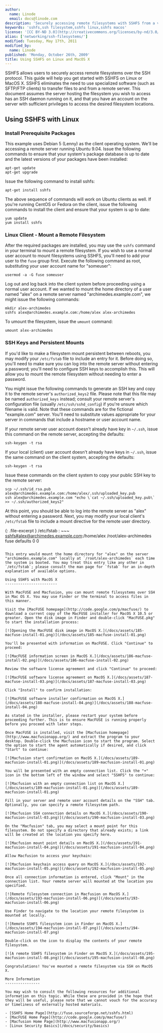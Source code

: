 ```yaml
---
author:
  name: Linode
  email: docs@linode.com
description: 'Securely accessing remote filesystems with SSHFS from a variety of operating systems.'
keywords: 'sshfs,ssh filesystem,sshfs linux,sshfs macos'
license: '[CC BY-ND 3.0](http://creativecommons.org/licenses/by-nd/3.0/us/)'
alias: ['networking/ssh-filesystems/']
modified: Tuesday, May 17th, 2011
modified_by:
  name: Linode
published: 'Monday, October 26th, 2009'
title: Using SSHFS on Linux and MacOS X
---
```


SSHFS allows users to securely access remote filesystems over the SSH protocol. This guide will help you get started with SSHFS on Linux or MacOS X. SSHFS eliminates the need to use specialized software (such as SFTP/FTP clients) to transfer files to and from a remote server. This document assumes the server hosting the filesystem you wish to access has an SSH daemon running on it, and that you have an account on the server with sufficient privileges to access the desired filesystem locations.

Using SSHFS with Linux
----------------------

### Install Prerequisite Packages

This example uses Debian 5 (Lenny) as the client operating system. We'll be accessing a remote server running Ubuntu 9.04. Issue the following commands to ensure that your system's package database is up to date and the latest versions of your packages have been installed:

    apt-get update
    apt-get upgrade

Issue the following command to install sshfs:

    apt-get install sshfs

The above sequence of commands will work on Ubuntu clients as well. If you're running CentOS or Fedora on the client, issue the following commands to install the client and ensure that your system is up to date:

    yum update
    yum install sshfs

### Linux Client - Mount a Remote Filesystem

After the required packages are installed, you may use the `sshfs` command in your terminal to mount a remote filesystem. If you wish to use a normal user account to mount filesystems using SSHFS, you'll need to add your user to the `fuse` group first. Execute the following command as root, substituting your user account name for "someuser":

    usermod -a -G fuse someuser

Log out and log back into the client system before proceeding using a normal user account. If we wanted to mount the home directory of a user named "alex" on a remote server named "archimedes.example.com", we might issue the following commands:

    mkdir alex-archimedes
    sshfs alex@archimedes.example.com:/home/alex alex-archimedes

To umount the filesystem, issue the `umount` command:

    umount alex-archimedes

### SSH Keys and Persistent Mounts

If you'd like to make a filesystem mount persistent between reboots, you may modify your `/etc/fstab` file to include an entry for it. Before doing so, you'll need to make sure you can log into the remote server without entering a password; you'll need to configure SSH keys to accomplish this. This will allow you to mount the remote filesystem without needing to enter a password.

You might issue the following commands to generate an SSH key and copy it to the remote server's `authorized_keys2` file. Please note that this file may be named `authorized_keys` instead; consult your remote server's configuration file (usually `/etc/ssh/sshd_config`) if you're unsure which filename is valid. Note that these commands are for the fictional "example.com" server. You'll need to substitute values appropriate for your server in commands that include a hostname or user account name.

If your remote server user account doesn't already have key in `~/.ssh`, issue this command on the remote server, accepting the defaults:

    ssh-keygen -t rsa

If your local (client) user account doesn't already have keys in `~/.ssh`, issue the same command on the client system, accepting the defaults:

    ssh-keygen -t rsa

Issue these commands on the client system to copy your public SSH key to the remote server:

    scp ~/.ssh/id_rsa.pub alex@archimedes.example.com:/home/alex/.ssh/uploaded_key.pub
    ssh alex@archimedes.example.com "echo \`cat ~/.ssh/uploaded_key.pub\` >> ~/.ssh/authorized_keys2"

At this point, you should be able to log into the remote server as "alex" without entering a password. Next, you may modify your local client's `/etc/fstab` file to include a mount directive for the remote user directory.

{: .file-excerpt }
/etc/fstab
: ~~~
	<sshfs#alex@archimedes.example.com>:/home/alex /root/alex-archimedes fuse defaults 0 0
~~~

This entry would mount the home directory for "alex" on the server "archimedes.example.com" locally at `/root/alex-archimedes` each time the system is booted. You may treat this entry like any other in `/etc/fstab`; please consult the man page for `fstab` for an in-depth explanation of available options.

Using SSHFS with MacOS X
------------------------

With MacFUSE and Macfusion, you can mount remote filesystems over SSH in Mac OS X. You may use Finder or the terminal to access files in this manner.

Visit the [MacFUSE homepage](http://code.google.com/p/macfuse/) to download a current copy of the MacFUSE installer for MacOS X 10.5 or greater. Open the disk image in Finder and double-click "MacFUSE.pkg" to start the installation process:

[![Opening the MacFUSE disk image in MacOS X.](/docs/assets/185-macfuse-install-01.png)](/docs/assets/185-macfuse-install-01.png)

You'll be presented with information on MacFUSE. Click "Continue" to proceed:

[![MacFUSE information screen in MacOS X.](/docs/assets/186-macfuse-install-02.png)](/docs/assets/186-macfuse-install-02.png)

Review the software license agreement and click "Continue" to proceed:

[![MacFUSE software license agreement on MacOS X.](/docs/assets/187-macfuse-install-03.png)](/docs/assets/187-macfuse-install-03.png)

Click "Install" to confirm installation:

[![MacFUSE software installer confirmation on MacOS X.](/docs/assets/188-macfuse-install-04.png)](/docs/assets/188-macfuse-install-04.png)

As stated in the installer, please restart your system before proceeding further. This is to ensure MacFUSE is running properly before you proceed with later steps.

Once MacFUSE is installed, visit the [Macfusion homepage](http://www.macfusionapp.org/) and extract the program to your desktop. Double-click the Macfusion icon to start the program. Select the option to start the agent automatically if desired, and click "Start" to continue:

[![Macfusion start confirmation on MacOS X.](/docs/assets/189-macfusion-install-01.png)](/docs/assets/189-macfusion-install-01.png)

You will be presented with an empty connection list. Click the "+" icon in the bottom left of the window and select "SSHFS" to continue:

[![Macfusion with an empty connection list on MacOS X.](/docs/assets/189-macfusion-install-01.png)](/docs/assets/189-macfusion-install-01.png)

Fill in your server and remote user account details on the "SSH" tab. Optionally, you can specify a remote filesystem path.

[![Macfusion SSH connection details on MacOS X.](/docs/assets/190-macfusion-install-03.png)](/docs/assets/190-macfusion-install-03.png)

On the "Macfusion" tab, you may select a mount point for this filesystem. Do not specify a directory that already exists; a link will be created at the location you specify here.

[![Macfusion mount point details on MacOS X.](/docs/assets/191-macfusion-install-04.png)](/docs/assets/191-macfusion-install-04.png)

Allow Macfusion to access your keychain:

[![Macfusion keychain access query on MacOS X.](/docs/assets/192-macfusion-install-05.png)](/docs/assets/192-macfusion-install-05.png)

Once all connection information is entered, click "Mount" in the connection list. Your remote server will mounted at the location you specified.

[![Remote filesystem connection in Macfusion on MacOS X.](/docs/assets/193-macfusion-install-06.png)](/docs/assets/193-macfusion-install-06.png)

Use Finder to navigate to the location your remote filesystem is mounted at locally.

[![Remote SSHFS filesystem icon in Finder on MacOS X.](/docs/assets/194-macfusion-install-07.png)](/docs/assets/194-macfusion-install-07.png)

Double-click on the icon to display the contents of your remote filesystem.

[![A remote SSHFS filesystem in Finder on MacOS X.](/docs/assets/195-macfusion-install-08.png)](/docs/assets/195-macfusion-install-08.png)

Congratulations! You've mounted a remote filesystem via SSH on MacOS X.

More Information
----------------

You may wish to consult the following resources for additional information on this topic. While these are provided in the hope that they will be useful, please note that we cannot vouch for the accuracy or timeliness of externally hosted materials.

- [SSHFS Home Page](http://fuse.sourceforge.net/sshfs.html)
- [MacFUSE Home Page](http://code.google.com/p/macfuse/)
- [Macfusion Home Page](http://www.macfusionapp.org/)
- [Linux Security Basics](/docs/security/basics)



